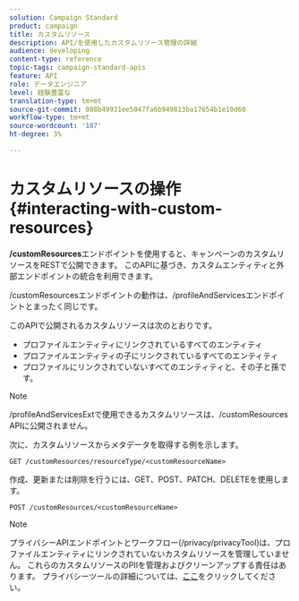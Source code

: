 ```yaml
---
solution: Campaign Standard
product: campaign
title: カスタムリソース
description: API/を使用したカスタムリソース管理の詳細
audience: developing
content-type: reference
topic-tags: campaign-standard-apis
feature: API
role: データエンジニア
level: 経験豊富な
translation-type: tm+mt
source-git-commit: 088b49931ee5047fa6b949813ba17654b1e10d60
workflow-type: tm+mt
source-wordcount: '187'
ht-degree: 3%

---
```



# カスタムリソースの操作 {#interacting-with-custom-resources}

**/customResources**&#x200B;エンドポイントを使用すると、キャンペーンのカスタムリソースをRESTで公開できます。 このAPIに基づき、カスタムエンティティと外部エンドポイントの統合を利用できます。

/customResourcesエンドポイントの動作は、/profileAndServicesエンドポイントとまったく同じです。

このAPIで公開されるカスタムリソースは次のとおりです。

* プロファイルエンティティにリンクされているすべてのエンティティ
* プロファイルエンティティの子にリンクされているすべてのエンティティ
* プロファイルにリンクされていないすべてのエンティティと、その子と孫です。

>[!NOTE]
>/profileAndServicesExtで使用できるカスタムリソースは、/customResources APIに公開されません。

次に、カスタムリソースからメタデータを取得する例を示します。

```
GET /customResources/resourceType/<customResourceName>
```

作成、更新または削除を行うには、GET、POST、PATCH、DELETEを使用します。

```
POST /customResources/<customResourceName>
```

>[!NOTE]
>プライバシーAPIエンドポイントとワークフロー(/privacy/privacyTool)は、プロファイルエンティティにリンクされていないカスタムリソースを管理していません。
>これらのカスタムリソースのPIIを管理およびクリーンアップする責任はあります。 プライバシーツールの詳細については、[ここ](../../api/using/creating-a-privacy-request.md)をクリックしてください。

